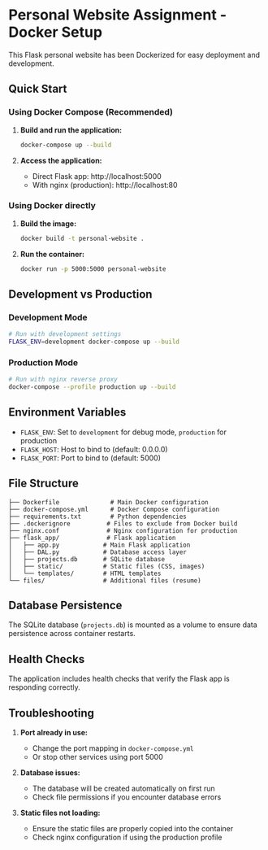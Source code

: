 # Personal Website Assignment - Docker Setup

This Flask personal website has been Dockerized for easy deployment and development.

## Quick Start

### Using Docker Compose (Recommended)

1. **Build and run the application:**
   ```bash
   docker-compose up --build
   ```

2. **Access the application:**
   - Direct Flask app: http://localhost:5000
   - With nginx (production): http://localhost:80

### Using Docker directly

1. **Build the image:**
   ```bash
   docker build -t personal-website .
   ```

2. **Run the container:**
   ```bash
   docker run -p 5000:5000 personal-website
   ```

## Development vs Production

### Development Mode
```bash
# Run with development settings
FLASK_ENV=development docker-compose up --build
```

### Production Mode
```bash
# Run with nginx reverse proxy
docker-compose --profile production up --build
```

## Environment Variables

- `FLASK_ENV`: Set to `development` for debug mode, `production` for production
- `FLASK_HOST`: Host to bind to (default: 0.0.0.0)
- `FLASK_PORT`: Port to bind to (default: 5000)

## File Structure

```
├── Dockerfile              # Main Docker configuration
├── docker-compose.yml      # Docker Compose configuration
├── requirements.txt        # Python dependencies
├── .dockerignore          # Files to exclude from Docker build
├── nginx.conf             # Nginx configuration for production
├── flask_app/             # Flask application
│   ├── app.py            # Main Flask application
│   ├── DAL.py            # Database access layer
│   ├── projects.db       # SQLite database
│   ├── static/           # Static files (CSS, images)
│   └── templates/        # HTML templates
└── files/                # Additional files (resume)
```

## Database Persistence

The SQLite database (`projects.db`) is mounted as a volume to ensure data persistence across container restarts.

## Health Checks

The application includes health checks that verify the Flask app is responding correctly.

## Troubleshooting

1. **Port already in use:**
   - Change the port mapping in `docker-compose.yml`
   - Or stop other services using port 5000

2. **Database issues:**
   - The database will be created automatically on first run
   - Check file permissions if you encounter database errors

3. **Static files not loading:**
   - Ensure the static files are properly copied into the container
   - Check nginx configuration if using the production profile
